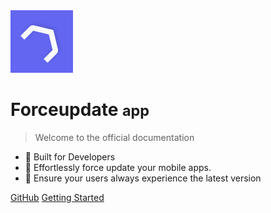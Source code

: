 <!-- ![logo](./assets/logo.svg){ width=100 } -->
<img src="./assets/logo.png" width="100" background="white" />

# Forceupdate <small>app</small>

> Welcome to the official documentation

- 🔧 Built for Developers
- 📱 Effortlessly force update your mobile apps.
- 🔄 Ensure your users always experience the latest version

[GitHub](https://github.com/forceupdate-app)
[Getting Started](#forceupdate)

